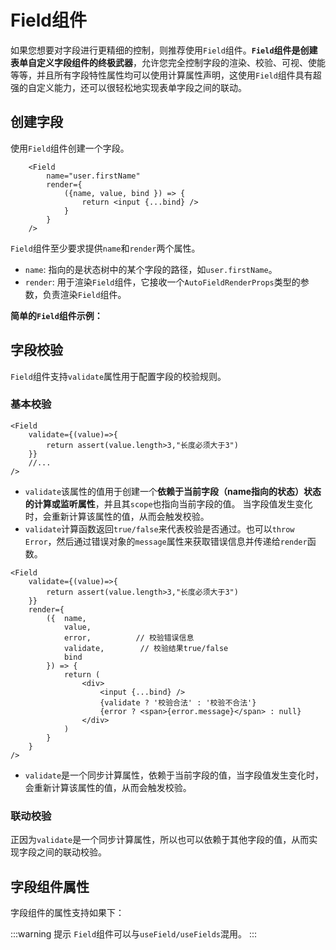 # Field组件

如果您想要对字段进行更精细的控制，则推荐使用`Field`组件。**`Field`组件是创建表单自定义字段组件的终极武器**，允许您完全控制字段的渲染、校验、可视、使能等等，并且所有字段特性属性均可以使用计算属性声明，这使用`Field`组件具有超强的自定义能力，还可以很轻松地实现表单字段之间的联动。

## 创建字段

使用`Field`组件创建一个字段。

```tsx
    <Field  
        name="user.firstName" 
        render={
            ({name, value, bind }) => {
                return <input {...bind} />
            }
        }
    />
```

`Field`组件至少要求提供`name`和`render`两个属性。

- `name`: 指向的是状态树中的某个字段的路径，如`user.firstName`。
- `render`: 用于渲染`Field`组件，它接收一个`AutoFieldRenderProps`类型的参数，负责渲染`Field`组件。

**简单的`Field`组件示例：**

<demo react="form/field/fieldBase.tsx" />


## 字段校验

`Field`组件支持`validate`属性用于配置字段的校验规则。

### 基本校验

```tsx
<Field
    validate={(value)=>{
        return assert(value.length>3,"长度必须大于3")
    }}
    //...
/>
```

- `validate`该属性的值用于创建一个**依赖于当前字段（name指向的状态）状态的计算或监听属性**，并且其`scope`也指向当前字段的值。
当字段值发生变化时，会重新计算该属性的值，从而会触发校验。
- `validate`计算函数返回`true/false`来代表校验是否通过。也可以`throw Error`，然后通过错误对象的`message`属性来获取错误信息并传递给`render`函数。
 

```tsx {8-9}
<Field
    validate={(value)=>{
        return assert(value.length>3,"长度必须大于3")
    }}
    render={
        ({  name, 
            value, 
            error,          // 校验错误信息
            validate,        // 校验结果true/false
            bind
        }) => {
            return (
                <div>
                    <input {...bind} />
                    {validate ? '校验合法' : '校验不合法'}
                    {error ? <span>{error.message}</span> : null}
                </div>
            )
        }
    }
/>
```

- `validate`是一个同步计算属性，依赖于当前字段的值，当字段值发生变化时，会重新计算该属性的值，从而会触发校验。

### 联动校验

正因为`validate`是一个同步计算属性，所以也可以依赖于其他字段的值，从而实现字段之间的联动校验。

<demo react="form/validate/linkageValidate.tsx" />

 


## 字段组件属性

字段组件的属性支持如果下：



:::warning 提示
`Field`组件可以与`useField/useFields`混用。
:::